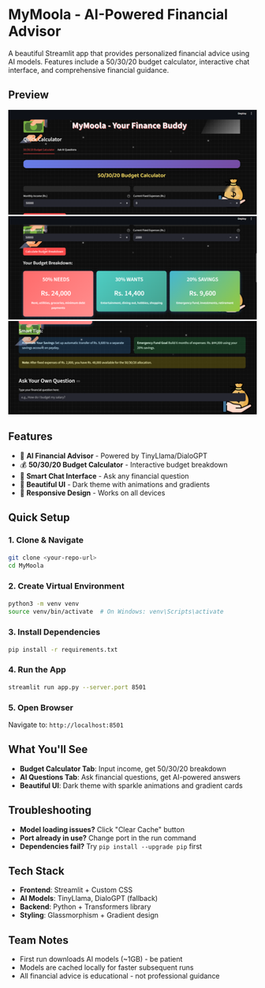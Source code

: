 # MyMoola - AI-Powered Financial Advisor

A beautiful Streamlit app that provides personalized financial advice using AI models. Features include a 50/30/20 budget calculator, interactive chat interface, and comprehensive financial guidance.

## Preview
![App Screenshot](assets/img1.png)
![App Screenshot](assets/img2.png)
![App Screenshot](assets/img3.png)

## Features

- 🤖 **AI Financial Advisor** - Powered by TinyLlama/DialoGPT
- 💰 **50/30/20 Budget Calculator** - Interactive budget breakdown
- 💬 **Smart Chat Interface** - Ask any financial question
- 🎨 **Beautiful UI** - Dark theme with animations and gradients
- 📱 **Responsive Design** - Works on all devices

## Quick Setup

### 1. Clone & Navigate
```bash
git clone <your-repo-url>
cd MyMoola
```

### 2. Create Virtual Environment
```bash
python3 -m venv venv
source venv/bin/activate  # On Windows: venv\Scripts\activate
```

### 3. Install Dependencies
```bash
pip install -r requirements.txt
```

### 4. Run the App
```bash
streamlit run app.py --server.port 8501
```

### 5. Open Browser
Navigate to: `http://localhost:8501`

## What You'll See

- **Budget Calculator Tab**: Input income, get 50/30/20 breakdown
- **AI Questions Tab**: Ask financial questions, get AI-powered answers
- **Beautiful UI**: Dark theme with sparkle animations and gradient cards

## Troubleshooting

- **Model loading issues?** Click "Clear Cache" button
- **Port already in use?** Change port in the run command
- **Dependencies fail?** Try `pip install --upgrade pip` first

## Tech Stack

- **Frontend**: Streamlit + Custom CSS
- **AI Models**: TinyLlama, DialoGPT (fallback)
- **Backend**: Python + Transformers library
- **Styling**: Glassmorphism + Gradient design

## Team Notes

- First run downloads AI models (~1GB) - be patient
- Models are cached locally for faster subsequent runs
- All financial advice is educational - not professional guidance
